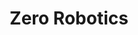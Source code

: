 ---
layout: page
title: Zero Robotics
description: I founded and led a team to compete in the Zero Robotics programming competition! Our task was to navigate a satellite through a field of debris and rescue a stranded satellite. We were selected for an alliance with two teams from Romania, and we placed 2nd in our division finals. Click here to watch our rescue code in action onboard the ISS!
redirect: https://www.youtube.com/watch?v=mf18-lpvNks
img: /assets/img/zr-iss.png
importance: 3
category: High School
---